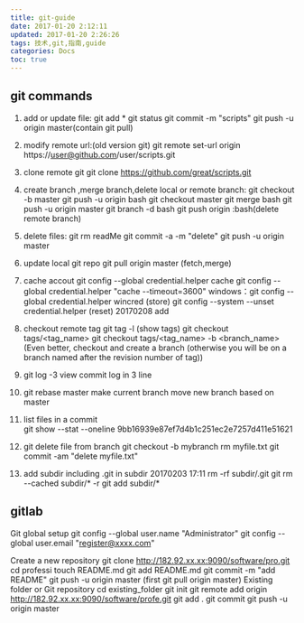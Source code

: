 ```yaml
---
title: git-guide
date: 2017-01-20 2:12:11
updated: 2017-01-20 2:26:26
tags: 技术,git,指南,guide
categories: Docs
toc: true
---
```


## git commands
1. add or update file:
  git add *
  git status
  git commit -m "scripts"
  git push -u origin master(contain git pull)

2. modify remote url:(old version git)
  git remote set-url origin https://user@github.com/user/scripts.git

3. clone remote git
  git clone https://github.com/great/scripts.git
     
4. create branch ,merge branch,delete local or remote branch:
  git checkout -b master
  git push -u origin bash
  git checkout master
   git merge bash
   git push -u origin master
   git branch -d bash
   git push origin :bash(delete remote branch)

5. delete files:
  git rm readMe
  git commit -a -m "delete"
  git push -u origin master

6. update local git repo
  git pull origin master (fetch,merge)

7. cache accout
git config --global credential.helper cache
git config --global credential.helper "cache --timeout=3600"
windows：git config --global credential.helper wincred  (store)
git config --system --unset credential.helper  (reset)
20170208 add

8. checkout remote tag
     git tag -l  (show tags)
     git checkout tags/<tag_name>
     git checkout tags/<tag_name> -b <branch_name>  
     (Even better, checkout and create a branch (otherwise you will be on a branch named after the revision number of tag))

9. git log -3           view commit log in 3 line

10. git rebase master            make current branch move new branch based on master
11. list files in a commit    
  git show --stat --oneline  9bb16939e87ef7d4b1c251ec2e7257d411e51621   

12. git delete file from branch
git checkout -b mybranch
rm myfile.txt
git commit -am "delete myfile.txt"

13. add  subdir  including .git in subdir   20170203 17:11
rm -rf subdir/.git
git rm --cached subdir/* -r
git add subdir/*


## gitlab

Git global setup
git config --global user.name "Administrator"
git config --global user.email "register@xxxx.com"

Create a new repository
git clone http://182.92.xx.xx:9090/software/pro.git
cd professi
touch README.md
git add README.md
git commit -m "add README"
git push -u origin master  (first git pull origin master)
Existing folder or Git repository
cd existing_folder
git init
git remote add origin http://182.92.xx.xx:9090/software/profe.git
git add .
git commit
git push -u origin master
     


